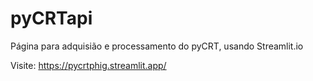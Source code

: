 # pyCRTapi

Página para adquisião e processamento do pyCRT, usando Streamlit.io

Visite: 
https://pycrtphig.streamlit.app/
